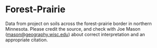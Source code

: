 # Forest-Prairie
Data from project on soils across the forest-prairie border in northern Minnesota. Please credit the source, and check with Joe Mason (mason@geography.wisc.edu) about correct interpretation and an appropriate citation.
